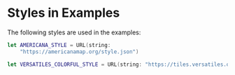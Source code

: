 # Styles in Examples

The following styles are used in the examples:

<!-- include-example(ExampleStyles) -->

```swift
let AMERICANA_STYLE = URL(string:
    "https://americanamap.org/style.json")

let VERSATILES_COLORFUL_STYLE = URL(string: "https://tiles.versatiles.org/assets/styles/colorful.json")
```

